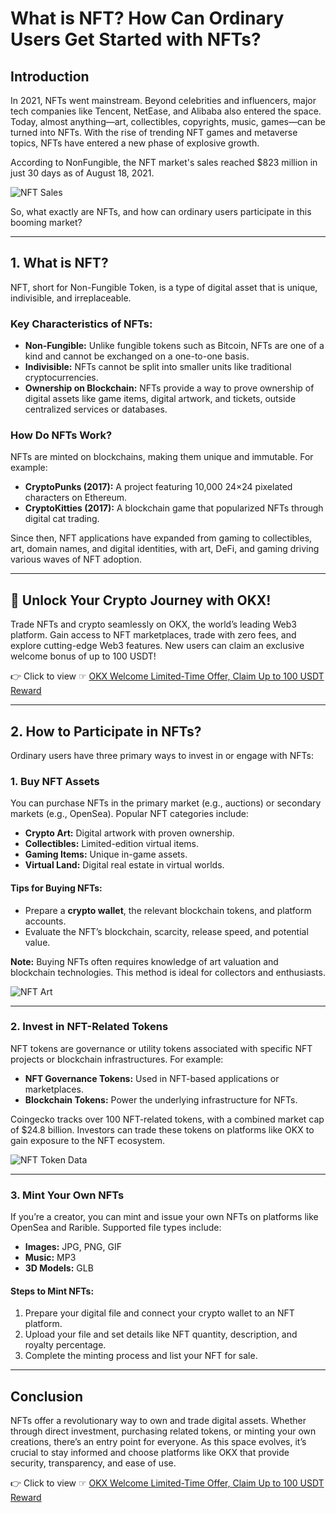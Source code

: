 # What is NFT? How Can Ordinary Users Get Started with NFTs?

## Introduction

In 2021, NFTs went mainstream. Beyond celebrities and influencers, major tech companies like Tencent, NetEase, and Alibaba also entered the space. Today, almost anything—art, collectibles, copyrights, music, games—can be turned into NFTs. With the rise of trending NFT games and metaverse topics, NFTs have entered a new phase of explosive growth.

According to NonFungible, the NFT market's sales reached $823 million in just 30 days as of August 18, 2021.

![NFT Sales](https://www.okx.com/cdn/assets/plugins/2021/08/1018444.png?x-oss-process=image/auto-orient,1/quality,q_90/format,webp)

So, what exactly are NFTs, and how can ordinary users participate in this booming market?

---

## 1. What is NFT?

NFT, short for Non-Fungible Token, is a type of digital asset that is unique, indivisible, and irreplaceable.

### Key Characteristics of NFTs:
- **Non-Fungible:** Unlike fungible tokens such as Bitcoin, NFTs are one of a kind and cannot be exchanged on a one-to-one basis.
- **Indivisible:** NFTs cannot be split into smaller units like traditional cryptocurrencies.
- **Ownership on Blockchain:** NFTs provide a way to prove ownership of digital assets like game items, digital artwork, and tickets, outside centralized services or databases.

### How Do NFTs Work?
NFTs are minted on blockchains, making them unique and immutable. For example:
- **CryptoPunks (2017):** A project featuring 10,000 24×24 pixelated characters on Ethereum.
- **CryptoKitties (2017):** A blockchain game that popularized NFTs through digital cat trading.

Since then, NFT applications have expanded from gaming to collectibles, art, domain names, and digital identities, with art, DeFi, and gaming driving various waves of NFT adoption.

---

## 🚀 Unlock Your Crypto Journey with OKX!

Trade NFTs and crypto seamlessly on OKX, the world’s leading Web3 platform. Gain access to NFT marketplaces, trade with zero fees, and explore cutting-edge Web3 features. New users can claim an exclusive welcome bonus of up to 100 USDT!

👉 Click to view ☞ [OKX Welcome Limited-Time Offer, Claim Up to 100 USDT Reward](https://bit.ly/OKXe)

---

## 2. How to Participate in NFTs?

Ordinary users have three primary ways to invest in or engage with NFTs:

### 1. Buy NFT Assets
You can purchase NFTs in the primary market (e.g., auctions) or secondary markets (e.g., OpenSea). Popular NFT categories include:
- **Crypto Art:** Digital artwork with proven ownership.
- **Collectibles:** Limited-edition virtual items.
- **Gaming Items:** Unique in-game assets.
- **Virtual Land:** Digital real estate in virtual worlds.

#### Tips for Buying NFTs:
- Prepare a **crypto wallet**, the relevant blockchain tokens, and platform accounts.
- Evaluate the NFT’s blockchain, scarcity, release speed, and potential value.

**Note:** Buying NFTs often requires knowledge of art valuation and blockchain technologies. This method is ideal for collectors and enthusiasts.

![NFT Art](https://www.okx.com/cdn/assets/plugins/2021/08/1019122.png?x-oss-process=image/auto-orient,1/quality,q_90/format,webp)

---

### 2. Invest in NFT-Related Tokens
NFT tokens are governance or utility tokens associated with specific NFT projects or blockchain infrastructures. For example:
- **NFT Governance Tokens:** Used in NFT-based applications or marketplaces.
- **Blockchain Tokens:** Power the underlying infrastructure for NFTs.

Coingecko tracks over 100 NFT-related tokens, with a combined market cap of $24.8 billion. Investors can trade these tokens on platforms like OKX to gain exposure to the NFT ecosystem.

![NFT Token Data](https://www.okx.com/cdn/assets/plugins/2021/08/1019328.png?x-oss-process=image/auto-orient,1/quality,q_90/format,webp)

---

### 3. Mint Your Own NFTs
If you’re a creator, you can mint and issue your own NFTs on platforms like OpenSea and Rarible. Supported file types include:
- **Images:** JPG, PNG, GIF
- **Music:** MP3
- **3D Models:** GLB

#### Steps to Mint NFTs:
1. Prepare your digital file and connect your crypto wallet to an NFT platform.
2. Upload your file and set details like NFT quantity, description, and royalty percentage.
3. Complete the minting process and list your NFT for sale.

---

## Conclusion

NFTs offer a revolutionary way to own and trade digital assets. Whether through direct investment, purchasing related tokens, or minting your own creations, there’s an entry point for everyone. As this space evolves, it’s crucial to stay informed and choose platforms like OKX that provide security, transparency, and ease of use.

👉 Click to view ☞ [OKX Welcome Limited-Time Offer, Claim Up to 100 USDT Reward](https://bit.ly/OKXe)
